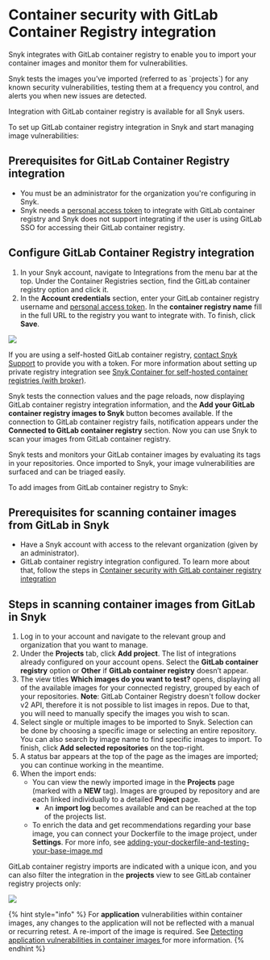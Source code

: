 # Container security with GitLab Container Registry integration

Snyk integrates with GitLab container registry to enable you to import your container images and monitor them for vulnerabilities.

Snyk tests the images you’ve imported (referred to as \`projects\`) for any known security vulnerabilities, testing them at a frequency you control, and alerts you when new issues are detected.

Integration with GitLab container registry is available for all Snyk users.

To set up GitLab container registry integration in Snyk and start managing image vulnerabilities:

## **Prerequisites for GitLab Container Registry integration**

* You must be an administrator for the organization you're configuring in Snyk.
* Snyk needs a [personal access token](https://docs.gitlab.com/ee/user/profile/personal\_access\_tokens.html) to integrate with GitLab container registry and Snyk does not support integrating if the user is using GitLab SSO for accessing their GitLab container registry.

## **Configure GitLab Container Registry integration**

1. In your Snyk account, navigate to Integrations from the menu bar at the top. Under the Container Registries section, find the GitLab container registry option and click it.
2. In the **Account credentials** section, enter your GitLab container registry username and [personal access token](https://docs.gitlab.com/ee/user/profile/personal\_access\_tokens.html). In the **container registry name** fill in the full URL to the registry you want to integrate with. To finish, click **Save**.

![](../../.gitbook/assets/mceclip1-6-.png)

If you are using a self-hosted GitLab container registry, [contact Snyk Support](https://support.snyk.io/hc/en-us/requests/new) to provide you with a token. For more information about setting up private registry integration see [Snyk Container for self-hosted container registries (with broker)](../../scan-containers/integrate-self-hosted-container-registries.md).

Snyk tests the connection values and the page reloads, now displaying GitLab container registry integration information, and the **Add your GitLab container registry images to Snyk** button becomes available. If the connection to GitLab container registry fails, notification appears under the **Connected to GitLab container registry** section. Now you can use Snyk to scan your images from GitLab container registry.

Snyk tests and monitors your GitLab container images by evaluating its tags in your repositories. Once imported to Snyk, your image vulnerabilities are surfaced and can be triaged easily.

To add images from GitLab container registry to Snyk:

## **Prerequisites for scanning container images from GitLab in Snyk**

* Have a Snyk account with access to the relevant organization (given by an administrator).
* GitLab container registry integration configured. To learn more about that, follow the steps in [Container security with GitLab container registry integration](https://docs.snyk.io/snyk-container/image-scanning-library/gitlab-container-registry-image-scanning/container-security-with-gitlab-container-registry-integration)

## **Steps in scanning container images from GitLab in Snyk**

1. Log in to your account and navigate to the relevant group and organization that you want to manage.
2. Under the **Projects** tab, click **Add project**. The list of integrations already configured on your account opens. Select the **GitLab container registry** option or **Other** if **GitLab container registry** doesn’t appear.
3. The view titles **Which images do you want to test?** opens, displaying all of the available images for your connected registry, grouped by each of your repositories. **Note**: GitLab Container Registry doesn't follow docker v2 API, therefore it is not possible to list images in repos. Due to that, you will need to manually specify the images you wish to scan.
4. Select single or multiple images to be imported to Snyk. Selection can be done by choosing a specific image or selecting an entire repository. You can also search by image name to find specific images to import. To finish, click **Add selected repositories** on the top-right.
5. A status bar appears at the top of the page as the images are imported; you can continue working in the meantime.
6. When the import ends:
   * You can view the newly imported image in the **Projects** page (marked with a **NEW** tag). Images are grouped by repository and are each linked individually to a detailed **Project** page.
     * An **import log** becomes available and can be reached at the top of the projects list.
   * To enrich the data and get recommendations regarding your base image, you can connect your Dockerfile to the image project, under **Settings**. For more info, see [adding-your-dockerfile-and-testing-your-base-image.md](../../scan-containers/scan-your-dockerfile/adding-your-dockerfile-and-testing-your-base-image.md "mention")

GitLab container registry imports are indicated with a unique icon, and you can also filter the integration in the **projects** view to see GitLab container registry projects only:

![](../../.gitbook/assets/mceclip0-14-.png)

{% hint style="info" %}
For **application** vulnerabilities within container images, any changes to the application will not be reflected with a manual or recurring retest. A re-import of the image is required. See [Detecting application vulnerabilities in container images ](../../scan-containers/using-snyk-container/detecting-application-vulnerabilities-in-container-images.md)for more information.
{% endhint %}
